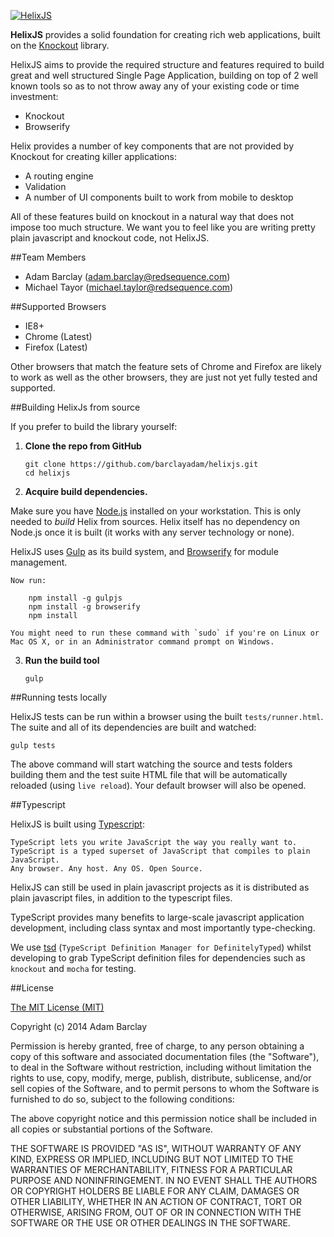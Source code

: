 [![HelixJS](http://www.helixjs.org/images/logo-small.png)](http://www.helixjs.org)

**HelixJS** provides a solid foundation for creating rich web applications, built 
on the [Knockout](http://knockoutjs.com/) library.

HelixJS aims to provide the required structure and features required to build great
and well structured Single Page Application, building on top of 2 well known tools so
as to not throw away any of your existing code or time investment:

 * Knockout
 * Browserify

Helix provides a number of key components that are not provided by Knockout for
creating killer applications:

 * A routing engine
 * Validation
 * A number of UI components built to work from mobile to desktop

All of these features build on knockout in a natural way that does not impose too
much structure. We want you to feel like you are writing pretty plain javascript and
knockout code, not HelixJS.

##Team Members

 - Adam Barclay (adam.barclay@redsequence.com)
 - Michael Tayor (michael.taylor@redsequence.com)

##Supported Browsers

 * IE8+
 * Chrome (Latest)
 * Firefox (Latest)

Other browsers that match the feature sets of Chrome and Firefox are likely to
work as well as the other browsers, they are just not yet fully tested and
supported.

##Building HelixJs from source

If you prefer to build the library yourself:

 1. **Clone the repo from GitHub**

        git clone https://github.com/barclayadam/helixjs.git
        cd helixjs

 2. **Acquire build dependencies.** 

   Make sure you have [Node.js](http://nodejs.org/) installed on your workstation. This is only needed to _build_ Helix from sources. Helix itself has no dependency on Node.js once it is built (it works with any server technology or none). 

   HelixJS uses [Gulp](http://gulpjs.com/) as its build system, and [Browserify](http://browserify.org) for module management.

    Now run:

        npm install -g gulpjs
        npm install -g browserify
        npm install

    You might need to run these command with `sudo` if you're on Linux or Mac OS X, or in an Administrator command prompt on Windows.

 3. **Run the build tool**

        gulp

##Running tests locally

HelixJS tests can be run within a browser using the built `tests/runner.html`. The suite and all
of its dependencies are built and watched:

    gulp tests

The above command will start watching the source and tests folders building them and the test
suite HTML file that will be automatically reloaded (using `live reload`). Your default browser
will also be opened.

##Typescript

HelixJS is built using [Typescript](http://www.typescriptlang.org/):

    TypeScript lets you write JavaScript the way you really want to.
    TypeScript is a typed superset of JavaScript that compiles to plain JavaScript.
    Any browser. Any host. Any OS. Open Source.

HelixJS can still be used in plain javascript projects as it is distributed as plain javascript files, in addition to
the typescript files.

TypeScript provides many benefits to large-scale javascript application development, including class syntax and
most importantly type-checking.

We use [tsd](http://definitelytyped.org/tsd/) (`TypeScript Definition Manager for DefinitelyTyped`) whilst developing 
to grab TypeScript definition files for dependencies such as `knockout` and `mocha` for testing.
     
##License

[The MIT License (MIT)](http://www.opensource.org/licenses/mit-license.php)

Copyright (c) 2014 Adam Barclay

Permission is hereby granted, free of charge, to any person obtaining a copy
of this software and associated documentation files (the "Software"), to deal
in the Software without restriction, including without limitation the rights
to use, copy, modify, merge, publish, distribute, sublicense, and/or sell
copies of the Software, and to permit persons to whom the Software is
furnished to do so, subject to the following conditions:

The above copyright notice and this permission notice shall be included in
all copies or substantial portions of the Software.

THE SOFTWARE IS PROVIDED "AS IS", WITHOUT WARRANTY OF ANY KIND, EXPRESS OR
IMPLIED, INCLUDING BUT NOT LIMITED TO THE WARRANTIES OF MERCHANTABILITY,
FITNESS FOR A PARTICULAR PURPOSE AND NONINFRINGEMENT. IN NO EVENT SHALL THE
AUTHORS OR COPYRIGHT HOLDERS BE LIABLE FOR ANY CLAIM, DAMAGES OR OTHER
LIABILITY, WHETHER IN AN ACTION OF CONTRACT, TORT OR OTHERWISE, ARISING FROM,
OUT OF OR IN CONNECTION WITH THE SOFTWARE OR THE USE OR OTHER DEALINGS IN
THE SOFTWARE.